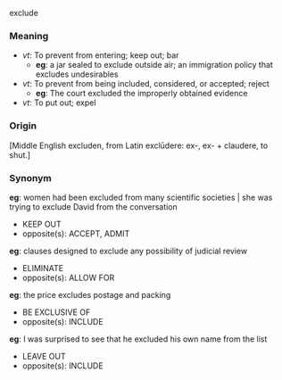 exclude
### Meaning
+ _vt_: To prevent from entering; keep out; bar
	+ __eg__: a jar sealed to exclude outside air; an immigration policy that excludes undesirables
+ _vt_: To prevent from being included, considered, or accepted; reject
	+ __eg__: The court excluded the improperly obtained evidence
+ _vt_: To put out; expel

### Origin

[Middle English excluden, from Latin exclūdere: ex-, ex- + claudere, to shut.]

### Synonym

__eg__: women had been excluded from many scientific societies | she was trying to exclude David from the conversation

+ KEEP OUT
+ opposite(s): ACCEPT, ADMIT

__eg__: clauses designed to exclude any possibility of judicial review

+ ELIMINATE
+ opposite(s): ALLOW FOR

__eg__: the price excludes postage and packing

+ BE EXCLUSIVE OF
+ opposite(s): INCLUDE

__eg__: I was surprised to see that he excluded his own name from the list

+ LEAVE OUT
+ opposite(s): INCLUDE


